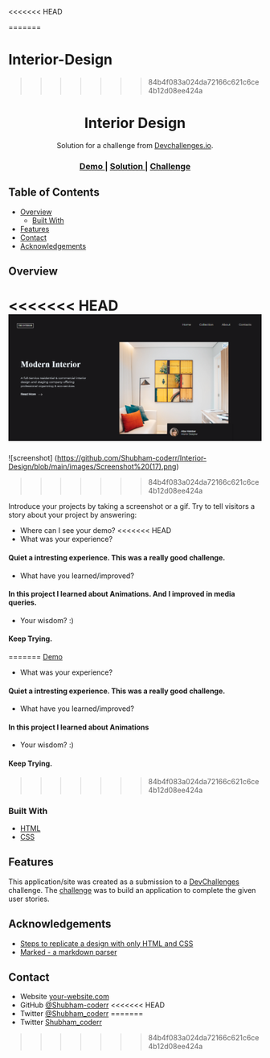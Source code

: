 <<<<<<< HEAD
<!-- Please update value in the {}  -->
=======
# Interior-Design<!-- Please update value in the {}  -->
>>>>>>> 84b4f083a024da72166c621c6ce4b12d08ee424a

<h1 align="center">Interior Design</h1>

<div align="center">
   Solution for a challenge from  <a href="http://devchallenges.io" target="_blank">Devchallenges.io</a>.
</div>

<div align="center">
  <h3>
    <a href="https://shubham-coderr.github.io/Interior-Design/">
      Demo
    </a>
    <span> | </span>
    <a href="https://github.com/Shubham-coderr/Interior-Design.git">
      Solution
    </a>
    <span> | </span>
    <a href="https://devchallenges.io/challenges/wBunSb7FPrIepJZAg0sY">
      Challenge
    </a>
  </h3>
</div>

<!-- TABLE OF CONTENTS -->

## Table of Contents

- [Overview](#overview)
  - [Built With](#built-with)
- [Features](#features)
- [Contact](#contact)
- [Acknowledgements](#acknowledgements)

<!-- OVERVIEW -->

## Overview

<<<<<<< HEAD
![screenshot](<./images/Screenshot%20(17).png>)
=======
![screenshot] (https://github.com/Shubham-coderr/Interior-Design/blob/main/images/Screenshot%20(17).png)
>>>>>>> 84b4f083a024da72166c621c6ce4b12d08ee424a

Introduce your projects by taking a screenshot or a gif. Try to tell visitors a story about your project by answering:

- Where can I see your demo?
<<<<<<< HEAD
- What was your experience?

#### Quiet a intresting experience. This was a really good challenge.

- What have you learned/improved?

#### In this project I learned about Animations. And I improved in media queries.

- Your wisdom? :)

#### Keep Trying.

=======
[Demo](https://shubham-coderr.github.io/Interior-Design/)
   
- What was your experience?
#### Quiet a intresting experience. This was a really good challenge.
- What have you learned/improved?
#### In this project I learned about Animations
- Your wisdom? :)
#### Keep Trying.
>>>>>>> 84b4f083a024da72166c621c6ce4b12d08ee424a
### Built With

<!-- This section should list any major frameworks that you built your project using. Here are a few examples.-->

- [HTML](https://developer.mozilla.org/en-US/docs/Web/HTML)
- [CSS](https://developer.mozilla.org/en-US/docs/Web/CSS)

## Features

<!-- List the features of your application or follow the template. Don't share the figma file here :) -->

This application/site was created as a submission to a [DevChallenges](https://devchallenges.io/challenges) challenge. The [challenge](https://devchallenges.io/challenges/wBunSb7FPrIepJZAg0sY) was to build an application to complete the given user stories.

## Acknowledgements

<!-- This section should list any articles or add-ons/plugins that helps you to complete the project. This is optional but it will help you in the future. For exmpale -->

- [Steps to replicate a design with only HTML and CSS](https://devchallenges-blogs.web.app/how-to-replicate-design/)
- [Marked - a markdown parser](https://github.com/chjj/marked)

## Contact

- Website [your-website.com](https://{your-web-site-link})
- GitHub [@Shubham-coderr](https://{github.com/Shubham-coderr})
<<<<<<< HEAD
- Twitter [@Shubham_coderr](https://{twitter.com/Shubham_coderr})
=======
- Twitter [Shubham_coderr](https://{twitter.com/Shubham_coderr})
>>>>>>> 84b4f083a024da72166c621c6ce4b12d08ee424a
